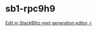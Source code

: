 # sb1-rpc9h9

[Edit in StackBlitz next generation editor ⚡️](https://stackblitz.com/~/github.com/xc8743752/sb1-rpc9h9)